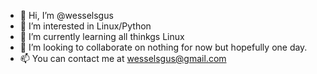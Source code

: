 - 👋 Hi, I’m @wesselsgus
- 👀 I’m interested in Linux/Python
- 🌱 I’m currently learning all thinkgs Linux
- 💞️ I’m looking to collaborate on nothing for now but hopefully one day.
- 📫 You can contact me at wesselsgus@gmail.com

<!---
wesselsgus/wesselsgus is a ✨ special ✨ repository because its `README.md` (this file) appears on your GitHub profile.
You can click the Preview link to take a look at your changes.
--->
